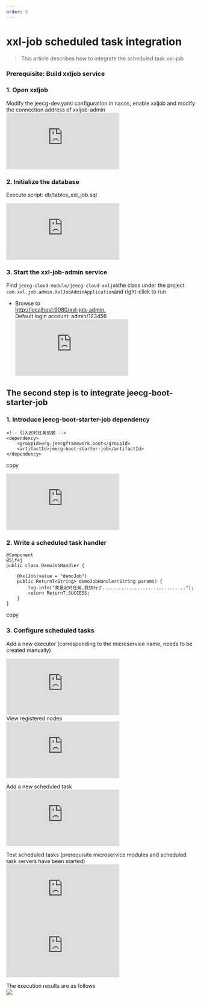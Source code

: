 ```yaml
---
order: 5
---
```


# xxl-job scheduled task integration

> This article describes how to integrate the scheduled task xxl-job

### Prerequisite: Build xxljob service

### 1\. Open xxljob

Modify the jeecg-dev.yaml configuration in nacos, enable xxljob and modify the connection address of xxljob-admin  
![](https://lfs.k.topthink.com/lfs/28541635e45a4c233060f148452fea43f41661e62c9be5f351043435ae082d84.dat)

### 2\. Initialize the database

Execute script: db/tables_xxl_job.sql

![](https://lfs.k.topthink.com/lfs/ce9643e7403325bdde2e9caa0e68fcfcb69b10f3d11d42043db062e545557a4f.dat)

### 3\. Start the xxl-job-admin service

Find `jeecg-cloud-module/jeecg-cloud-xxljob`the class under the project  
`com.xxl.job.admin.XxlJobAdminApplication`and right-click to run

- Browse to  
  [http://localhost:9080/xxl-job-admin.](http://localhost:9080/xxl-job-admin)  
  Default login account: admin/123456  
  ![](https://lfs.k.topthink.com/lfs/1285a44df58b3768b3aa51dcf1c288a13b422646d6a3bc8e47a67315cd10df64.dat)

## The second step is to integrate jeecg-boot-starter-job

### 1\. Introduce jeecg-boot-starter-job dependency

```
<!-- 引入定时任务依赖 -->
<dependency>
    <groupId>org.jeecgframework.boot</groupId>
    <artifactId>jeecg-boot-starter-job</artifactId>
</dependency>
```

copy

![](https://lfs.k.topthink.com/lfs/1b2c219a70f7f09d0c5c1842b47bcb4c5a3c0d10470bd8023655764dde8992ca.dat)

### 2\. Write a scheduled task handler

```
@Component
@Slf4j
public class DemoJobHandler {

    @XxlJob(value = "demoJob")
    public ReturnT<String> demoJobHandler(String params) {
        log.info("我是定时任务,我执行了...............................");
        return ReturnT.SUCCESS;
    }
}
```

copy

### 3\. Configure scheduled tasks

Add a new executor (corresponding to the microservice name, needs to be created manually)

![](https://lfs.k.topthink.com/lfs/b8a39c03d72c32b8479f1c5c416afd7b32b40b3724a27c24a898ac03e09aa875.dat)  
View registered nodes  
![](https://lfs.k.topthink.com/lfs/7e44f854c40027a861d80554b3dfd68660f3c99a76fb25c126c4878b42160382.dat)

Add a new scheduled task  
![](https://lfs.k.topthink.com/lfs/9253c706bc8e1dcc96493ffcf29966c953a31c3186dbddab09157d92d3dd7b42.dat)

Test scheduled tasks (prerequisite microservice modules and scheduled task servers have been started)  
![](https://lfs.k.topthink.com/lfs/6c587f117af83b6182b0db2fbbd63d17531c9e7170be41f4f7f509b13be63d1e.dat)  
![](https://lfs.k.topthink.com/lfs/eea19c940fe16a2fb4bf612b99637739ac430396f2be940ee5d8fd92be6454da.dat)

The execution results are as follows  
![](https://upload.jeecg.com/jeecg/help/jeecgback/images/screenshot_1605088198288.png)

